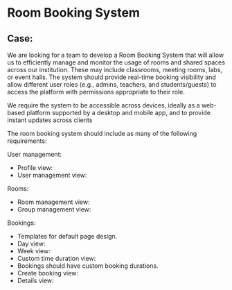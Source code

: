 # Room Booking System

## Case:

We are looking for a team to develop a Room Booking System that will allow us to efficiently manage and monitor the usage of rooms and shared spaces across our institution. These may include classrooms, meeting rooms, labs, or event halls. The system should provide real-time booking visibility and allow different user roles (e.g., admins, teachers, and students/guests) to access the platform with permissions appropriate to their role.

We require the system to be accessible across devices, ideally as a web-based platform supported by a desktop and mobile app, and to provide instant updates across clients 

The room booking system should include as many of the following requirements:

User management:

- Profile view:
- User management view:

Rooms:

- Room management view:
- Group management view:

Bookings:

- Templates for default page design.
- Day view:
- Week view:
- Custom time duration view: 
- Bookings should have custom booking durations.
- Create booking view:
- Details view:
